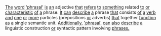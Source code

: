 [The](./the.md) [word](./word.md) ['phrasal'](./phrasal.md) [is](./is.md) [an](./an.md) adjective [that](./that.md) [refers](./refers.md) [to](./to.md) [something](./something.md) related [to](./to.md) [or](./or.md) [characteristic](./characteristic.md) [of](./of.md) [a](./a.md) phrase. [It](./it.md) [can](./can.md) [describe](./describe.md) [a](./a.md) phrase [that](./that.md) consists [of](./of.md) [a](./a.md) [verb](./verb.md) [and](./and.md) [one](./one.md) [or](./or.md) [more](./more.md) particles (prepositions [or](./or.md) adverbs) [that](./that.md) together [function](./function.md) [as](./as.md) [a](./a.md) single semantic unit. [Additionally,](./additionally.md) ['phrasal'](./phrasal.md) [can](./can.md) [also](./also.md) [describe](./describe.md) [a](./a.md) linguistic construction [or](./or.md) syntactic pattern involving [phrases.](./phrases.md)